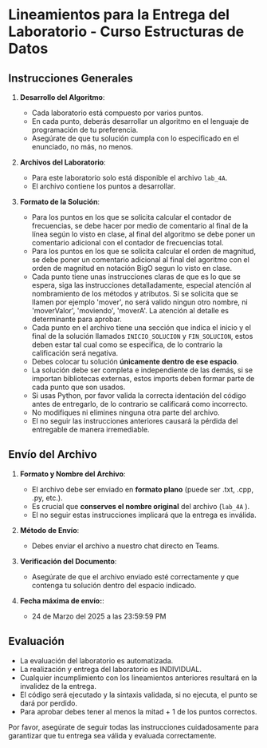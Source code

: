 # Lineamientos para la Entrega del Laboratorio - Curso Estructuras de Datos

## Instrucciones Generales

1. **Desarrollo del Algoritmo**:
   - Cada laboratorio está compuesto por varios puntos.
   - En cada punto, deberás desarrollar un algoritmo en el lenguaje de programación de tu preferencia.
   - Asegúrate de que tu solución cumpla con lo especificado en el enunciado, no más, no menos.

2. **Archivos del Laboratorio**:
   - Para este laboratorio solo está disponible el archivo `lab_4A`.
   - El archivo contiene los puntos a desarrollar.

3. **Formato de la Solución**:
   - Para los puntos en los que se solicita calcular el contador de frecuencias, se debe hacer por medio de comentario al final de la línea según lo visto en clase, al final del algoritmo se debe poner un comentario adicional con el contador de frecuencias total.
   - Para los puntos en los que se solicita calcular el orden de magnitud, se debe poner un comentario adicional al final del agoritmo  con el orden de magnitud en notación BigO segun lo visto en clase.
   - Cada punto tiene unas instrucciones claras de que es lo que se espera, siga las instrucciones detalladamente, especial atención al nombramiento de los métodos y atributos. Si se solicita que se llamen por ejemplo 'mover', no será valido ningun otro nombre, ni 'moverValor', 'moviendo', 'moverA'. La atención al detalle es determinante para aprobar. 
   - Cada punto en el archivo tiene una sección que indica el inicio y el final de la solución llamados `INICIO_SOLUCION` y `FIN_SOLUCION`, estos deben estar tal cual como se especifica, de lo contrario la calificación será negativa.
   - Debes colocar tu solución **únicamente dentro de ese espacio**.
   - La solución debe ser completa e independiente de las demás, si se importan bibliotecas externas, estos imports deben formar parte de cada punto que son usados.
   - Si usas Python, por favor valida la correcta identación del código antes de entregarlo, de lo contrario se calificará como incorrecto.
   - No modifiques ni elimines ninguna otra parte del archivo.
   - El no seguir las instrucciones anteriores causará la pérdida del entregable de manera irremediable.

## Envío del Archivo

1. **Formato y Nombre del Archivo**:
   - El archivo debe ser enviado en **formato plano** (puede ser .txt, .cpp, .py, etc.).
   - Es crucial que **conserves el nombre original** del archivo (`lab_4A` ).
   - El no seguir estas instrucciones implicará que la entrega es inválida.

2. **Método de Envío**:
   - Debes enviar el archivo a nuestro chat directo en Teams.

3. **Verificación del Documento**:
   - Asegúrate de que el archivo enviado esté correctamente y que contenga tu solución dentro del espacio indicado.

4. **Fecha máxima de envío:**:
   - 24 de Marzo del 2025 a las 23:59:59 PM

## Evaluación

- La evaluación del laboratorio es automatizada.
- La realización y entrega del laboratorio es INDIVIDUAL.
- Cualquier incumplimiento con los lineamientos anteriores resultará en la invalidez de la entrega.
- El código será ejecutado y la sintaxis validada, si no ejecuta, el punto se dará por perdido.
- Para aprobar debes tener al menos la mitad + 1 de los puntos correctos.

Por favor, asegúrate de seguir todas las instrucciones cuidadosamente para garantizar que tu entrega sea válida y evaluada correctamente.
